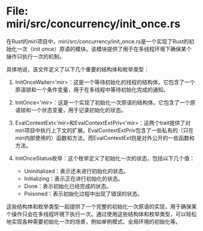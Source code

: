 # File: miri/src/concurrency/init_once.rs

在Rust的miri项目中，miri/src/concurrency/init_once.rs是一个实现了Rust的初始化一次（init once）原语的模块。该模块提供了用于在多线程环境下确保某个操作只执行一次的机制。

具体地说，该文件定义了以下几个重要的结构体和枚举类型：

1. InitOnceWaiter<'mir>：这是一个等待初始化的线程的结构体。它包含了一个原语锁和一个条件变量，用于在多线程中等待初始化完成的通知。

2. InitOnce<'mir>：这是一个实现了初始化一次原语的结构体。它包含了一个原语锁和一个状态变量，用于记录初始化的状态。

3. EvalContextExt<'mir>和EvalContextExtPriv<'mir>：这两个trait提供了对miri项目中执行上下文的扩展。EvalContextExtPriv包含了一些私有的（只在miri内部使用的）函数和方法，而EvalContextExt则是对外公开的一些函数和方法。

4. InitOnceStatus枚举：这个枚举定义了初始化一次的状态，包括以下几个值：
   - Uninitialized：表示还未进行初始化的状态。
   - Initializing：表示正在进行初始化的状态。
   - Done：表示初始化已经完成的状态。
   - Poisoned：表示初始化过程中出现了错误的状态。

这些结构体和枚举类型一起提供了一个完整的初始化一次原语的实现，用于确保某个操作只会在多线程环境下执行一次。通过使用这些结构体和枚举类型，可以轻松地实现各种需要初始化一次的场景，例如单例模式、全局环境的初始化等。

